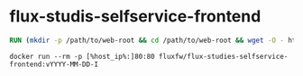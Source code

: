 # flux-studis-selfservice-frontend

```Dockerfile
RUN (mkdir -p /path/to/web-root && cd /path/to/web-root && wget -O - https://github.com/fluxfw/flux-studies-selfservice-frontend/releases/download/vYYYY-MM-DD-I/flux-studies-selfservice-frontend-vYYYY-MM-DD-I-build.tar.gz | tar -xz --strip-components=1)
```

```shell
docker run --rm -p [%host_ip%:]80:80 fluxfw/flux-studies-selfservice-frontend:vYYYY-MM-DD-I
```

